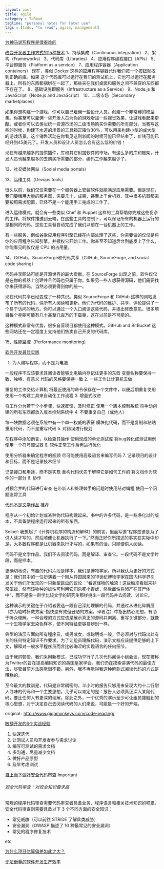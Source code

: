 ```yaml
---
layout: post
title: agile
category : ToRead
tagline: "personal notes for later use"
tags : [todo, "to read", agile, management]
---
```



[为神马说写程序是很艰难的](http://www.oschina.net/translate/why-programming-is-difficult)

[改变开发者工作方式的15种技术](http://www.iteye.com/news/29281)
1、持续集成（Continuous integration）
2、架构（Frameworks）
3、代码库（Libraries）
4、应用程序编程接口（APIs）
5、平台即服务（Platform as a service）
7、应用程序容器（Application containers）
现在，类似 Docker 这样的应用程序容器允许我们按一个按钮就找到正确的库。如果 这个代码库可以运行在我们的测试机上，它也可以运行在服务器上。所有的东西都捆绑在一起了，那些夹在我们桌面和服务之间不兼容的东西都不存在了。
8、基础设施即服务（Infrastructure as a Service）
9、Node.js 和 JavaScript（Node.js and JavaScript）
10、二级市场（Secondary marketplaces）

如果你想构建一个游戏，你可以自己雇佣一些设计人员，创建一个非常棒的模型集。你甚至可以雇佣一些开发人员为你的游戏增加一些视觉效果，让游戏看起来更酷。或者你可以去类似统一资源市场的二级市场购买你需要的所有部分。当我写这些的时候，构建下水道的场景的工具箱正降价30%，可以用来构建小型的或大型的游戏场景。这个销售活动在你看见这则新闻的时候可能已经结束了，价钱可能已经升到45美元了。开发人员和设计人员怎么会有这么低的价钱！

现在有越来越多的提供插件，库和其它附加软件的市场。有这么多的库和框架，开发人员也越来越多的去购买所需要的部分，编码工作越来越少了。

12、社交媒体网站（Social media portals）

13、运维工具（Devops tools）

很久以前，我们仅仅需要在一个服务器上安装软件就能满足应用需要。但是现在，我们要租用大量的服务器，需要几十，成百，甚至上千台机器，其中很多机器都需要按照需求配置，已经不是一个能用手工完成的工作了。

进入运维模式，就会有一些类似 Chef 和 Puppet 这样的工具帮助你完成这些复杂的工作。将软件推送到云端，在这些工具的控制下，可以保证所有的机器上运行的是相同的代码。这些工具替自动完成了我们以前在一台机器上的工作。

有一些服务，例如谷歌应用程序引擎已经在内部处理了这些，你需要做的仅仅是将你的应用程序告知引擎，并授权它开始工作。你甚至不知道后台到底发上了什么，你能看见的仅仅是 CPU 的占用量。

14、GitHub，SourceForge和代码共享（GitHub, SourceForge, and social code sharing）

代码共享网站可能是开源世界的最大贡献。在 SourceForge 出现之前，软件仅仅是在你的机器上创建并且代码也只属于你。如果另一些人想获得源码，他们需要找你来获得源码，当然必须要得到你的统一。

现在代码共享已经变成了一种共识。类似 SourceForge 和 GitHub 这样的网站发布了所有的代码，供所有人阅读和更新。他们为代码的维护、共享、评论提供了一个易于访问的地方。你可以通过一个入口阅读这些代码，并提出修改意见。很多项目每个星期可能有几十甚至几百万的下载量，这在以前是不可能的。

这种模式非常有优势，很多自营项目都使用这种模式。GitHub and BitBucket 这些网站还在一定程度上支持他们售卖自己开发的代码库。

15、性能监控（Performance monitoring）


[软件开发最佳实践](http://www.iteye.com/news/29020)

1.  为人编写程序，而不是为电脑 

一段程序不应该要求其阅读者能够比电脑内存记住更多的东西
变量名称要保持一致、独特、有意义
代码的风格要保持一致
2.  一些工作让计算机去做 

重复的工作交给计算机
将最近使用的命令保存在一个文件中，以便后期重复使用
使用一个构建工具来自动化工作流程
3.  增量式改进 

将工作分为若干个小步骤，快速反馈，及时修正
使用一个版本控制系统
将手动创建的所有东西都放入版本控制系统中
4.  不要重复自己（或他人） 

每一块数据必须在系统中有一个单一权威的表征
模块化代码，而不是复制和粘贴
重用代码，而不是重写代码
5.  对错误进行规划 

在程序中添加断言，以检查其操作
使用现成的单元测试库
将bug转化成测试用例
使用一个符号调试器
6.  软件正常工作后再进行优化 

使用分析器来确定程序的瓶颈
尽可能使用高级语言来编写代码
7.  记录项目的设计和目标，而不是记录技术细节 

记录接口和用途，而不是实现
重构代码优先于解释它是如何工作的
将文档作为软件的一部分
8.  协作 

对预合并的代码进行审查
在带新人和处理棘手的问题时使用结对编程
使用一个问题追踪工具


[代码不是文学作品](http://www.iteye.com/news/28976) 推荐

程序从一个初始计划或某种伪代码构建起来。书中的许多代码，是一些净化过的版本，不具备使程序运行起来的所有东西。

Seibel: 我想起了《计算机程序的构造和解释》的前言，里面写道“程序应该是为了供人读才写的，然后顺便让机器执行了一下。”然而正好你所描述的事实在实际中却是，大多数程序都是让机器来执行才写的，如果有的话，只顺便供人阅读。 

代码不是文学作品。我们不去阅读代码，而是解译、审查它。一段代码不是文学片段，而是样本。

更确切地说，有趣的代码片段是样本，我们是博物学家。所以我认为更好的方式是：我们其中的一位扮演着一个刚从异国回来的19世纪博物学家在国内科学界引发关于他们所发现的一只新型昆虫的议论：“看这怪物的触须！这些触须看起来非常笨拙，然而该物种的雄性可利用它们杀死小青蛙，然后雌性将卵产在其尸体中”，而不是像一群学比较文学的研究生那样挑出一段代码并去阅读、讨论它。 

这种演示的关键在于介绍者要选一段自己深刻理解的代码，并通过从进化碎屑层（亦为临时补救方案–指快速有效但丑陋的方案，译者注）中指出核心思想，有助于听众理解。一种合理的方式应该是展示真正的源码并剥离、重写关键部分，就像一个生物学家去染色样本，使不同特征更容易辨别一样。 

典型的演示应面向所有程序员，或男或女，或聪明或一般，但必须对与代码出处有关的任何特定知识不作要求。为了让组员理解代码，演示文档应该提供足够的上下文，解释对一般水平程序员而言比较晦涩的实现语言的任何细节。

由于我的顿悟，我们采用新模式，已成功举行了几次代码阅读小组会议，现在被称为Twitter的旨在提高编码知识的英国皇家学会。我们仍在摸索讲演代码的最佳方法，尽管目前方法感觉很不错。另外，我不再觉得我这种解剖式阅读代码的方式是糟糕的。 

至今最大的教训是，代码是非常稠密的。半小时的报告只够用来呈现大约十二行耐人寻味的代码和一个主要思想。几乎可以肯定的是：报告人必须真正深入某段代码，要比任何人有更深的理解。除此之外，一个优秀的演示至少可让组员接触到的核心思想，对于决定自己去阅读代码的人们来说，可能是一个好的开端。 

original : http://www.gigamonkeys.com/code-reading/

[敏捷开发的6个实战经验](http://www.iteye.com/news/28541-6-practical-agile-techniques)
1. 快速迭代 
2. 让测试人员和开发者参与需求讨论 
3. 编写可测试的需求文档
4. 多沟通，尽量减少文档 
5. 做好产品原型 
6. 及早考虑测试 


[自上而下做好安全代码审查](http://www.iteye.com/news/28477-application-security-code-review) Important

###### 安全代码审查：对安全知识要求高

常规的程序代码审查需要代码审查者具备业务、程序语言和相关技术知识的积累，安全代码审查则需要具备以下 3 个不同方面的安全知识：

* 常见威胁（可以前往 STRIDE 了解此类威胁）
* 安全漏洞（OWASP 描述了 10 种最常见的安全漏洞）
* 常见的程序修复技术

etc

[为什么项目估算偏差如此之大？](http://www.iteye.com/news/28299)

[无法衡量的软件开发生产效率](http://www.iteye.com/news/28274)























